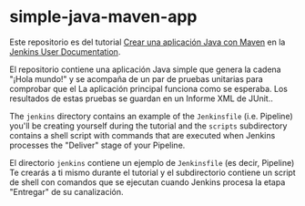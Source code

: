 # simple-java-maven-app

Este repositorio es del tutorial
[ Crear una aplicación Java con Maven](https://jenkins.io/doc/tutorials/build-a-java-app-with-maven/)
en la [Jenkins User Documentation](https://jenkins.io/doc/).

El repositorio contiene una aplicación Java simple que genera la cadena "¡Hola mundo!" y se acompaña de un par de pruebas unitarias para comprobar que el La aplicación principal funciona como se esperaba. Los resultados de estas pruebas se guardan en un Informe XML de JUnit..

The `jenkins` directory contains an example of the `Jenkinsfile` (i.e. Pipeline)
you'll be creating yourself during the tutorial and the `scripts` subdirectory
contains a shell script with commands that are executed when Jenkins processes
the "Deliver" stage of your Pipeline.

El directorio `jenkins` contiene un ejemplo de `Jenkinsfile` (es decir, Pipeline) Te crearás a ti mismo durante el tutorial y el subdirectorio contiene un script de shell con comandos que se ejecutan cuando Jenkins procesa la etapa "Entregar" de su canalización.  
